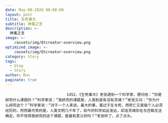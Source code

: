 ```yaml
---
date: May-08-2020 00:00:00
layout: post
title: 生死事大
subtitle: 神寓之言
description: >-
  神寓之言
image: >-
    /assets/img/Qtcreator-overview.png
optimized_image: >-
    /assets/img/Qtcreator-overview.png
category: Story
tags:
  - blog
  - Story
author: Ron
paginate: true
---
```


							　　1452，《生死事大》老张遇到一个科学家，便问他：“你是研究什么课题的？”科学家说：“我研究的课题是，人类到底有没有灵魂？”老张又问：“你为什么研究这个？”科学家说：“对于一个人来说，最大的事，莫过于生与死，而死亡又是每个人必须经历的，然而最可笑的是，人类文明几千年了，如今的科学如此发达，却连灵魂存在与否都无法确定，你不觉得我研究的这个课题，是最有意义的吗？”老张听了，点了点头。
							
							
						